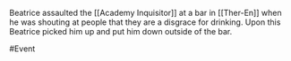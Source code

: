 Beatrice assaulted the [[Academy Inquisitor]] at a bar in [[Ther-En]] when he was shouting at people that they are a disgrace for drinking. Upon this Beatrice picked him up and put him down outside of the bar.

#Event 